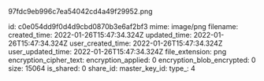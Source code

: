 97fdc9eb996c7ea54042cd4a49f29952.png

id: c0e054dd9f0d4d9cbd0870b3e6af2bf3
mime: image/png
filename: 
created_time: 2022-01-26T15:47:34.324Z
updated_time: 2022-01-26T15:47:34.324Z
user_created_time: 2022-01-26T15:47:34.324Z
user_updated_time: 2022-01-26T15:47:34.324Z
file_extension: png
encryption_cipher_text: 
encryption_applied: 0
encryption_blob_encrypted: 0
size: 15064
is_shared: 0
share_id: 
master_key_id: 
type_: 4